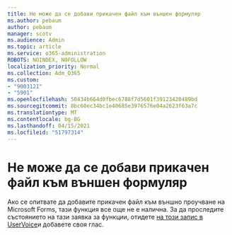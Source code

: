 ```yaml
---
title: Не може да се добави прикачен файл към външен формуляр
ms.author: pebaum
author: pebaum
manager: scotv
ms.audience: Admin
ms.topic: article
ms.service: o365-administration
ROBOTS: NOINDEX, NOFOLLOW
localization_priority: Normal
ms.collection: Adm_O365
ms.custom:
- "9003121"
- "5901"
ms.openlocfilehash: 50434b664d0fbec6788f7d5601f39123420489bd
ms.sourcegitcommit: 8bc60ec34bc1e40685e3976576e04a2623f63a7c
ms.translationtype: MT
ms.contentlocale: bg-BG
ms.lasthandoff: 04/15/2021
ms.locfileid: "51797314"
---
```

# <a name="unable-to-add-an-attachment-to-an-externally-facing-form"></a>Не може да се добави прикачен файл към външен формуляр

Ако се опитвате да добавите прикачен файл към външно проучване на Microsoft Forms, тази функция все още не е налична. За да проследите състоянието на тази заявка за функции, отидете [на този запис в UserVoice](https://go.microsoft.com/fwlink/?linkid=2133069)и добавете своя глас.

